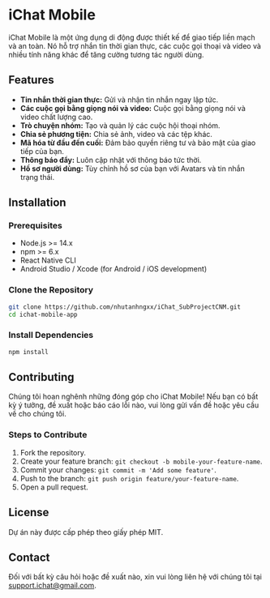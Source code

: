 # iChat Mobile

iChat Mobile là một ứng dụng di động được thiết kế để giao tiếp liền mạch và an toàn. Nó hỗ trợ nhắn tin thời gian thực, các cuộc gọi thoại và video và nhiều tính năng khác để tăng cường tương tác người dùng.

## Features

- **Tin nhắn thời gian thực:** Gửi và nhận tin nhắn ngay lập tức. <br>
- **Các cuộc gọi bằng giọng nói và video:** Cuộc gọi bằng giọng nói và video chất lượng cao. <br>
- **Trò chuyện nhóm:** Tạo và quản lý các cuộc hội thoại nhóm. <br>
- **Chia sẻ phương tiện:** Chia sẻ ảnh, video và các tệp khác. <br>
- **Mã hóa từ đầu đến cuối:** Đảm bảo quyền riêng tư và bảo mật của giao tiếp của bạn. <br>
- **Thông báo đẩy:** Luôn cập nhật với thông báo tức thời. <br>
- **Hồ sơ người dùng:** Tùy chỉnh hồ sơ của bạn với Avatars và tin nhắn trạng thái. <br>

## Installation

### Prerequisites

- Node.js >= 14.x
- npm >= 6.x
- React Native CLI
- Android Studio / Xcode (for Android / iOS development)

### Clone the Repository

```bash
git clone https://github.com/nhutanhngxx/iChat_SubProjectCNM.git
cd ichat-mobile-app
```

### Install Dependencies

```bash
npm install
```

## Contributing

Chúng tôi hoan nghênh những đóng góp cho iChat Mobile! Nếu bạn có bất kỳ ý tưởng, đề xuất hoặc báo cáo lỗi nào, vui lòng gửi vấn đề hoặc yêu cầu về cho chúng tôi.

### Steps to Contribute

1. Fork the repository.  <br>
2. Create your feature branch: `git checkout -b mobile-your-feature-name`. <br>
3. Commit your changes: `git commit -m 'Add some feature'`. <br>
4. Push to the branch: `git push origin feature/your-feature-name`. <br>
5. Open a pull request. <br>

## License

Dự án này được cấp phép theo giấy phép MIT.

## Contact

Đối với bất kỳ câu hỏi hoặc đề xuất nào, xin vui lòng liên hệ với chúng tôi tại support.ichat@gmail.com.
